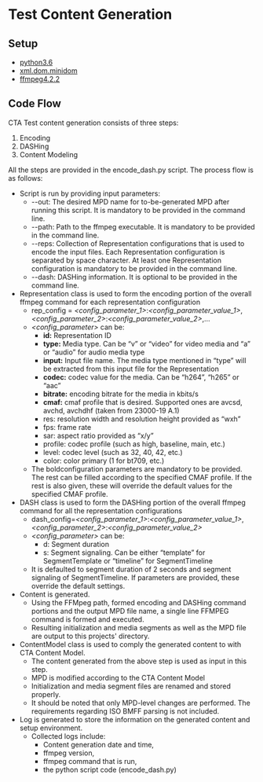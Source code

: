 # Test Content Generation

## Setup
* [python3.6](https://www.python.org/downloads/)
* [xml.dom.minidom](https://docs.python.org/3.6/library/xml.dom.minidom.html)
* [ffmpeg4.2.2](https://ffmpeg.org/)

## Code Flow
CTA Test content generation consists of three steps:

1. Encoding
2. DASHing
3. Content Modeling

All the steps are provided in the encode_dash.py script. The process flow is as follows:
* Script is run by providing input parameters:
    * --out: The desired MPD name for to-be-generated MPD after running this script. It is mandatory to be provided in the command line.
    * --path: Path to the ffmpeg executable. It is mandatory to be provided in the command line.
    * --reps: Collection of Representation configurations that is used to encode the input files. Each Representation configuration is separated by space character. At least one Representation configuration is mandatory to be provided in the command line.
    * --dash: DASHing information. It is optional to be provided in the command line.
* Representation class is used to form the encoding portion of the overall ffmpeg command for each representation configuration
    * rep_config = *<*config_parameter_1*>*:*<*config_parameter_value_1*>*,*<*config_parameter_2*>*:*<*config_parameter_value_2*>*,…
    * *<*config_parameter*>* can be:
        * __id:__ Representation ID
        * __type:__ Media type. Can be “v” or “video” for video media and “a” or “audio” for audio media type
        * __input:__ Input file name. The media type mentioned in “type” will be extracted from this input file for the Representation
        * __codec:__ codec value for the media. Can be “h264”, “h265” or “aac”
        * __bitrate:__ encoding bitrate for the media in kbits/s
        * __cmaf:__ cmaf profile that is desired. Supported ones are avcsd, avchd, avchdhf (taken from 23000-19 A.1)
        * res: resolution width and resolution height provided as “wxh”
        * fps: frame rate
        * sar: aspect ratio provided as “x/y”
        * profile: codec profile (such as high, baseline, main, etc.)
        * level: codec level (such as 32, 40, 42, etc.)
        * color: color primary (1 for bt709, etc.)
    * The boldconfiguration parameters are mandatory to be provided. The rest can be filled according to the specified CMAF profile.  If the rest is also given, these will override the default values for the specified CMAF profile.
* DASH class is used to form the DASHing portion of the overall ffmpeg command for all the representation configurations
    * dash_config=*<*config_parameter_1*>*:*<*config_parameter_value_1*>*,*<*config_parameter_2*>*:*<*config_parameter_value_2*>*
    * *<*config_parameter*>* can be:
        * d: Segment duration
        * s: Segment signaling. Can be either “template” for SegmentTemplate or “timeline” for SegmentTimeline
    * It is defaulted to segment duration of 2 seconds and segment signaling of SegmentTimeline. If parameters are provided, these override the default settings.
* Content is generated.
    * Using the FFMpeg path, formed encoding and DASHing command portions and the output MPD file name, a single line FFMPEG command is formed and executed.
    * Resulting initialization and media segments as well as the MPD file are output to this projects' directory.
* ContentModel class is used to comply the generated content to with CTA Content Model.
    * The content generated from the above step is used as input in this step.
    * MPD is modified according to the CTA Content Model
    * Initialization and media segment files are renamed and stored properly.
    * It should be noted that only MPD-level changes are performed. The requirements regarding ISO BMFF parsing is not included.
* Log is generated to store the information on the generated content and setup environment.
    * Collected logs include:
        * Content generation date and time,
        * ffmpeg version,
        * ffmpeg command that is run,
        * the python script code (encode_dash.py)
